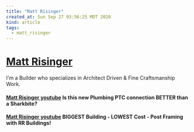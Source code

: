 ```yaml
---
title: "Matt Risinger"
created_at: Sun Sep 27 03:56:25 MDT 2020
kind: article
tags:
  - matt_risinger
---
```


<h1>
  <a href="https://www.youtube.com/channel/UCFCTrfb1JUJjs3Im8OZDtBw" target="_blank">Matt Risinger</a>
</h1>
I'm a Builder who specializes in Architect Driven & Fine Craftsmanship Work.

<h4>
  <a href="https://www.youtube.com/watch?v=gHzec-Ets2A" target="_blank">Matt Risinger youtube</a>
  Is this new Plumbing PTC connection BETTER than a Sharkbite?
</h4>

<h4>
  <a href="https://www.youtube.com/watch?v=KRoMsRujUxc" target="_blank">Matt Risinger youtube</a>
  BIGGEST Building - LOWEST Cost - Post Framing with RR Buildings!
</h4>

<!--
html boilerplate fragments
<a href="" target="_blank"></a>
<a name=""></a>
<img src="" width="400px">
<ul>
  <li></li>
  <li><a href="" target="_blank"></a></li>
</ul>
<pre>
</pre>
<p style="margin-bottom: 2em;"></p>
<hr style="border: 0; height: 3px; background: #333; background-image: linear-gradient(to right, #ccc, #333, #ccc);">
<pre><code>
</code></pre>
<math xmlns='http://www.w3.org/1998/Math/MathML' display='block'>
</math>
:-->


